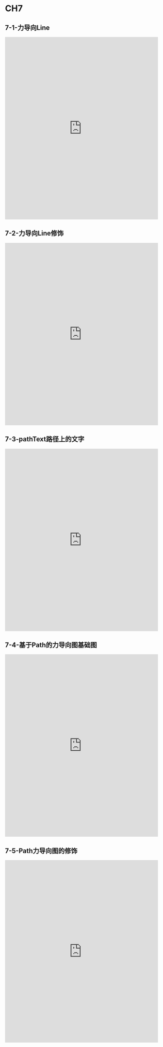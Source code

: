 # CH7

## 7-1-力导向Line

<iframe src="http://cuc.yingshinet.com/MOOC/htm/mooc71.htm" scrolling="yes" frameborder="0" width="100%" height="600px"></iframe>

## 7-2-力导向Line修饰

<iframe src="http://cuc.yingshinet.com/MOOC/htm/mooc72.htm" scrolling="yes" frameborder="0" width="100%" height="600px"></iframe>

## 7-3-pathText路径上的文字

<iframe src="http://cuc.yingshinet.com/MOOC/htm/mooc73.htm" scrolling="yes" frameborder="0" width="100%" height="600px"></iframe>

## 7-4-基于Path的力导向图基础图

<iframe src="http://cuc.yingshinet.com/MOOC/htm/mooc74.htm" scrolling="yes" frameborder="0" width="100%" height="600px"></iframe>

## 7-5-Path力导向图的修饰

<iframe src="http://cuc.yingshinet.com/MOOC/htm/mooc75.htm" scrolling="yes" frameborder="0" width="100%" height="600px"></iframe>